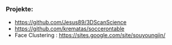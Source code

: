 ### Projekte:
- https://github.com/Jesus89/3DScanScience
- https://github.com/krematas/soccerontable
- Face Clustering : https://sites.google.com/site/souyoungjin/
